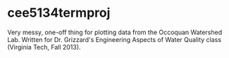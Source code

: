 # cee5134termproj
Very messy, one-off thing for plotting data from the Occoquan Watershed Lab. Written for Dr. Grizzard's Engineering Aspects of Water Quality class (Virginia Tech, Fall 2013).

